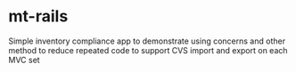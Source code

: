 # mt-rails
Simple inventory compliance app to demonstrate using concerns and other method to reduce repeated code to support CVS import and export on each MVC set
